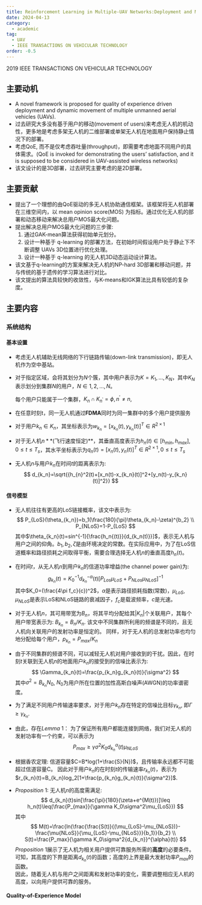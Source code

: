 ```yaml
---
title: Reinforcement Learning in Multiple-UAV Networks:Deployment and Movement Design 
date: 2024-04-13
category:
  - academic
tag:
  - UAV
  - IEEE TRANSACTIONS ON VEHICULAR TECHNOLOGY
order: -0.5
---
```


2019 IEEE TRANSACTIONS ON VEHICULAR TECHNOLOGY

## 主要动机

- A novel framework is proposed for quality of experience driven deployment and dynamic movement of multiple unmanned aerial vehicles (UAVs).
- 过去研究大多没有基于用户的移动(movement of users)来考虑无人机的机动性，更多地是考虑多架无人机的二维部署或单架无人机在地面用户保持静止情况下的部署。
- 考虑QoE, 而不是仅考虑吞吐量(throughput)，即需要考虑地面不同用户的具体需求。(QoE is invoked for demonstrating the users’ satisfaction, and it is supposed to be considered in UAV-assisted wireless networks)
- 该文设计的是3D部署，过去研究主要考虑的是2D部署。

## 主要贡献

- 提出了一个理想的由QoE驱动的多无人机协助通信框架。该框架将无人机部署在三维空间内，以 mean opinion score(MOS) 为指标。通过优化无人机的部署和动态移动来解决总用户MOS最大化问题。
- 提出解决总用户MOS最大化问题的三步骤: 
  1. 通过GAK-mean算法获得初始单元划分。
  2. 设计一种基于 q-learning 的部署方法，在初始时间假设用户处于静止下不断调整 UAVs 3D位置进行优化处理。
  3. 设计一种基于 q-learning 的无人机3D动态运动设计算法。
- 该文基于q-learning的方案来解决无人机的NP-hard 3D部署和移动问题，并与传统的基于遗传的学习算法进行对比。
- 该文提出的算法具较快的收敛性，与K-means和IGK算法比具有较低的复杂度。

## 主要内容

### 系统结构

#### 基本设置

- 考虑无人机辅助无线网络的下行链路传输(down-link transmission)，即无人机作为空中基站。

- 对于指定区域，会将其划分为$N$个簇，其中用户表示为$K={K_1,\dots,K_N}$，其中$K_N$表示划分到集群$N$的用户，$N\in{1,2,\dots,N}$。

  每个用户只能属于一个集群，$K_n\cap K_{n^{'}}=\phi, n^{'}\ne n,$

- 在任意时刻t，同一无人机通过**FDMA**同时为同一集群中的多个用户提供服务

- 对于用户$k_n\in K_n$，其坐标表示为$w_{k_n}=[x_{k_n}(t),y_{k_n}(t)]^T\in R^{2\times1}$

- 对于无人机$n**$(飞行速度恒定)**，其垂直高度表示为$h_n(t)\in[h_{min},h_{max}], 0\leq t\leq T_s$，其水平坐标表示为$q_n(t)=[x_n(t),y_n(t)]^T\in R^{2\times 1}, 0\leq t\leq T_s$

-  无人机$n$与用户$k_n$在时间$t$的距离表示为:
  $$
  d_{k_n}=\sqrt{{h_{n}^2(t)+[x_n(t)-x_{k_n}(t)]^2+[y_n(t)-y_{k_n}(t)]^2}}
  $$

#### 信号模型

- 无人机往往有更高的LoS链接概率，该文中表示为: 
  $$
  P_{LoS}(\theta_{k_n})=b_1(\frac{180}{\pi}\theta_{k_n}-\zeta)^{b_2} \\
  P_{NLoS}=1-P_{LoS}
  $$
  其中$\theta_{k_n}(t)=sin^{-1}[\frac{h_n{(t)}}{d_{k_n(t)}}]$，表示无人机与用户之间的仰角。$b_1, b_2, \zeta$是由环境决定的常数。在实际应用中，为了在LoS信道概率和路径损耗之间取得平衡，需要合理选择无人机$n$的垂直高度$h_n(t)$。

- 在时间$t$，从无人机$n$到用户$k_n$的信道功率增益(the channel power gain)为:
  $$
  g_{k_n}(t)={K_0}^{-1}{d_{k_n}}^{-\alpha}(t)[P_{Los}\mu_{LoS}+P_{NLos}\mu_{NLoS}]^{-1}
  $$
  其中$K_0=(\frac{4\pi f_c}{c})^2$，$\alpha$是表示路径损耗指数(常数)，$\mu_{LoS},\mu_{NLoS}$是表示LoS和NLoS链路的衰减因子，$f_c$是载波频率，$c$是光速。

- 对于无人机$n$，其可用带宽为$B_n$，将其平均分配给其$\left | K_n \right |$个关联用户，其每个用户带宽表示为: $B_{k_n}=B_n/K_n$.
  该文中不同集群所利用的频谱是不同的，且无人机向关联用户的发射功率是恒定的。
  同样，对于无人机的总发射功率也均匀地分配给每个用户，$p_{k_n}=P_{max}/K_n$

- 由于不同集群的频谱不同，可以减轻无人机对用户接收到的干扰。因此，在时刻$t$关联到无人机$n$的地面用户$k_n$的接受到的信噪比表示为:
  $$
  \Gamma_{k_n}(t)=\frac{p_{k_n}g_{k_n}(t)}{\sigma^2}
  $$
  其中$\sigma^2=B_{k_n}N_0$, $N_0$为用户所在位置的加性高斯白噪声(AWGN)的功率谱密度。

- 为了满足不同用户传输速率要求，对于用户$k_n$存在特定的信噪比目标$\gamma_{k_n}$, 即$\Gamma\geq \gamma_{k_n}$.

- 由此，存在$Lemma\ 1$： 为了保证所有用户都能连接到网络，我们对无人机的发射功率有一个约束，可以表示为
  $$
  P_{max}\ge\gamma\sigma^{2}K_0{d_{k_n}}^{\alpha}(t)\mu_{NLoS}
  $$

- 根据香农定理: 信道容量$C=B*log(1+\frac{S}{N})$，且传输率永远都不可能超过信道容量C。
  因此对于用户$k_n$的在时刻$t$的传输速率$r_{k_n}(t)$，表示为$r_{k_n}(t)=B_{k_n}log_2[1+\frac{p_{k_n}g_{k_n}(t)}{\sigma^2}]$.

- $Proposition\ 1:$ 无人机$n$的高度需满足:
  $$
  d_{k_n}(t)sin[\frac{\pi}{180}(\zeta+e^{M(t)})]\leq h_n(t)\leq(\frac{P_{max}}{\gamma K_0\sigma^2\mu_{LoS}})
  $$
  其中
  $$
  M(t)=\frac{ln(\frac{\frac{S(t)}{(\mu_{LoS}-\mu_{NLoS})}-\frac{\mu{NLoS}}{\mu_{LoS}-\mu_{NLoS}}}{b_1}}{b_2}
  \\
  S(t)=\frac{P_max}{\gamma K_0\sigma^2{d_{k_n}}^{\alpha}(t)}
  $$
  $Proposition\ 1$展示了无人机为相关用户提供可靠服务所需的**高度**的必要条件。  
  可知，其高度的下界是距离$d_{k_n}(t)$的函数；高度的上界是最大发射功率$P_{max}$的函数。  
  因此，随着无人机与用户之间距离和发射功率的变化，需要调整相应无人机的高度，以向用户提供可靠的服务。

#### Quality-of-Experience Model



